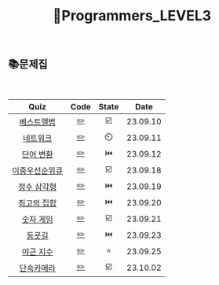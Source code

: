 <div align="center">
  <br />
  <h1> 🥉Programmers_LEVEL3 </h1>
  <br />
</div>

## 📚문제집

<br />

|                                       Quiz                                        |           Code            | State |   Date   |
| :-------------------------------------------------------------------------------: | :-----------------------: | :---: | :------: |
|   [베스트앨범](https://school.programmers.co.kr/learn/courses/30/lessons/42579)   |   [✏️](./베스트앨범.js)   |  ☑️   | 23.09.10 |
|   [네트워크](https://school.programmers.co.kr/learn/courses큐30/lessons/43162)    |    [✏️](./네트워크.js)    |  ⏲️   | 23.09.11 |
|   [단어 변환](https://school.programmers.co.kr/learn/courses/30/lessons/43163)    |    [✏️](./단어변환.js)    |  ⏮️   | 23.09.12 |
| [이중우선순위큐](https://school.programmers.co.kr/learn/courses/30/lessons/42628) | [✏️](./이중우선순위큐.js) |  ☑️   | 23.09.18 |
|  [정수 삼각형](https://school.programmers.co.kr/learn/courses/30/lessons/43105)   |   [✏️](./정수삼각형.js)   |  ⏮️   | 23.09.19 |
|  [최고의 집합](https://school.programmers.co.kr/learn/courses/30/lessons/12938)   |   [✏️](./최고의집합.js)   |  ⏮️   | 23.09.20 |
|   [숫자 게임](https://school.programmers.co.kr/learn/courses/30/lessons/12987)    |    [✏️](./숫자게임.js)    |  ☑️   | 23.09.21 |
|     [등굣길](https://school.programmers.co.kr/learn/courses/30/lessons/42898)     |     [✏️](./등굣길.js)     |  ⏮️   | 23.09.23 |
|   [야근 지수](https://school.programmers.co.kr/learn/courses/30/lessons/12927)    |    [✏️](./야근지수.js)    |  ⭐   | 23.09.25 |
|   [단속카메라](https://school.programmers.co.kr/learn/courses/30/lessons/42884)   |   [✏️](./단속카메라.js)   |  ☑️   | 23.10.02 |
